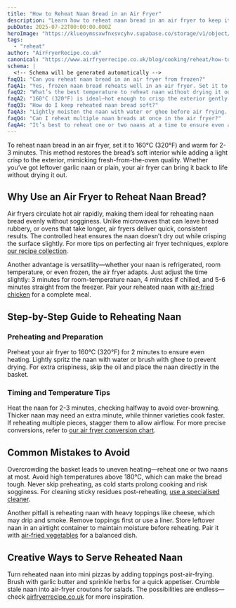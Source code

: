 ```yaml
---
title: "How to Reheat Naan Bread in an Air Fryer"
description: "Learn how to reheat naan bread in an air fryer to keep it soft inside and crispy outside. Perfect temperature and timings for best results."
pubDate: 2025-07-22T00:00:00.000Z
heroImage: "https://klueoymssxwfnxsvcyhv.supabase.co/storage/v1/object/public/Shmucket/how-to-reheat-naan-bread-in-air-fryer.png"
tags:
  - "reheat"
author: "AirFryerRecipe.co.uk"
canonical: "https://www.airfryerrecipe.co.uk/blog/cooking/reheat/how-to-reheat-naan-bread-in-air-fryer"
schema: |
  <!-- Schema will be generated automatically -->
faqQ1: "Can you reheat naan bread in an air fryer from frozen?"
faqA1: "Yes, frozen naan bread reheats well in an air fryer. Set it to 160°C (320°F) and cook for 5-6 minutes, flipping halfway. No need to thaw—just extend the time slightly compared to fresh or refrigerated naan."
faqQ2: "What’s the best temperature to reheat naan without drying it out?"
faqA2: "160°C (320°F) is ideal—hot enough to crisp the exterior gently without dehydrating the bread. Higher temperatures risk toughness, while lower settings may not revive the texture properly."
faqQ3: "How do I keep reheated naan bread soft?"
faqA3: "Lightly moisten the naan with water or ghee before air frying. Also, avoid overcooking—2-3 minutes is usually sufficient. Store leftovers wrapped in foil or a damp cloth to retain moisture."
faqQ4: "Can I reheat multiple naan breads at once in the air fryer?"
faqA4: "It’s best to reheat one or two naans at a time to ensure even airflow. Overcrowding causes uneven results—stacked or overlapping naan won’t crisp properly."
---
```

<p>To reheat naan bread in an air fryer, set it to 160°C (320°F) and warm for 2-3 minutes. This method restores the bread’s soft interior while adding a light crisp to the exterior, mimicking fresh-from-the-oven quality. Whether you’ve got leftover garlic naan or plain, your air fryer can bring it back to life without drying it out.</p>

<h2>Why Use an Air Fryer to Reheat Naan Bread?</h2>
<p>Air fryers circulate hot air rapidly, making them ideal for reheating naan bread evenly without sogginess. Unlike microwaves that can leave bread rubbery, or ovens that take longer, air fryers deliver quick, consistent results. The controlled heat ensures the naan doesn’t dry out while crisping the surface slightly. For more tips on perfecting air fryer techniques, explore <a href=https://www.airfryerrecipe.co.uk/recipes>our recipe collection</a>.</p>
<p>Another advantage is versatility—whether your naan is refrigerated, room temperature, or even frozen, the air fryer adapts. Just adjust the time slightly: 3 minutes for room-temperature naan, 4 minutes if chilled, and 5-6 minutes straight from the freezer. Pair your reheated naan with <a href=https://www.airfryerrecipe.co.uk/recipe-category/chicken>air-fried chicken</a> for a complete meal.</p>

<h2>Step-by-Step Guide to Reheating Naan</h2>
<h3>Preheating and Preparation</h3>
<p>Preheat your air fryer to 160°C (320°F) for 2 minutes to ensure even heating. Lightly spritz the naan with water or brush with ghee to prevent drying. For extra crispiness, skip the oil and place the naan directly in the basket.</p>

<h3>Timing and Temperature Tips</h3>
<p>Heat the naan for 2-3 minutes, checking halfway to avoid over-browning. Thicker naan may need an extra minute, while thinner varieties cook faster. If reheating multiple pieces, stagger them to allow airflow. For more precise conversions, refer to <a href=https://www.airfryerrecipe.co.uk/air-fryer-conversion-chart>our air fryer conversion chart</a>.</p>

<h2>Common Mistakes to Avoid</h2>
<p>Overcrowding the basket leads to uneven heating—reheat one or two naans at most. Avoid high temperatures above 180°C, which can make the bread tough. Never skip preheating, as cold starts prolong cooking and risk sogginess. For cleaning sticky residues post-reheating, <a href=https://www.airfryerrecipe.co.uk/air-fryer-cleaner>use a specialised cleaner</a>.</p>
<p>Another pitfall is reheating naan with heavy toppings like cheese, which may drip and smoke. Remove toppings first or use a liner. Store leftover naan in an airtight container to maintain moisture before reheating. Pair it with <a href=https://www.airfryerrecipe.co.uk/recipe-category/vegetables>air-fried vegetables</a> for a balanced dish.</p>

<h2>Creative Ways to Serve Reheated Naan</h2>
<p>Turn reheated naan into mini pizzas by adding toppings post-air-frying. Brush with garlic butter and sprinkle herbs for a quick appetiser. Crumble stale naan into air-fryer croutons for salads. The possibilities are endless—check <a href=https://www.airfryerrecipe.co.uk>airfryerrecipe.co.uk</a> for more inspiration.</p>
